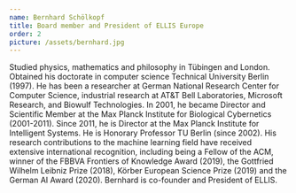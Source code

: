 ```yaml
---
name: Bernhard Schölkopf
title: Board member and President of ELLIS Europe
order: 2
picture: /assets/bernhard.jpg
---
```


Studied physics, mathematics and philosophy in Tübingen and London. Obtained his doctorate in computer science Technical University Berlin (1997). He has been a researcher at German National Research Center for Computer Science, industrial research at AT&T Bell Laboratories, Microsoft Research, and Biowulf Technologies. In 2001, he became Director and Scientific Member at the Max Planck Institute for Biological Cybernetics (2001-2011). Since 2011, he is Director at the Max Planck Institute for Intelligent Systems. He is Honorary Professor TU Berlin (since 2002). His research contributions to the machine learning field have received extensive international recognition, including being a Fellow of the ACM, winner of the FBBVA Frontiers of Knowledge Award (2019), the Gottfried Wilhelm Leibniz Prize (2018), Körber European Science Prize (2019) and the German AI Award (2020). Bernhard is co-founder  and President of ELLIS. 